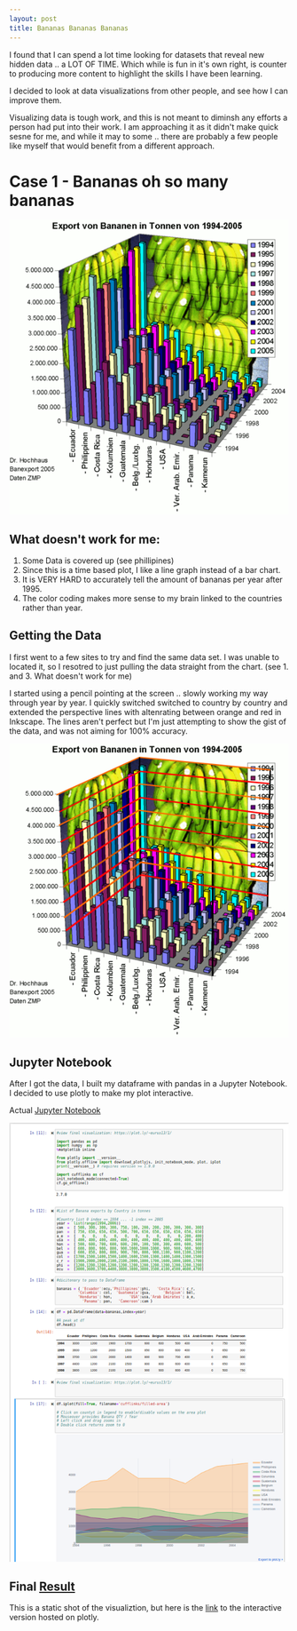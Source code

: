 ```yaml
---
layout: post
title: Bananas Bananas Bananas 
---
```



I found that I can spend a lot time looking for datasets that reveal new hidden data .. a LOT OF TIME. Which while is fun in it's 
own right, is counter to producing more content to highlight the skills I have been learning. 

I decided to look at data visualizations from other people, and see how I can improve them. 

Visualizing data is tough work, and this is not meant to diminsh any efforts a person had put into their work. I am approaching it 
as it didn't make quick sesne for me, and while it may to some .. there are probably a few people like myself that would benefit from
a different approach. 



# Case 1 - Bananas oh so many bananas 

 <img src="https://raw.githubusercontent.com/eurus13/eurus13.github.io/master/images/banana_export.png">
 
 
## What doesn't work for me:
1. Some Data is covered up (see phillipines)
2. Since this is a time based plot, I like a line graph instead of a bar chart. 
3. It is VERY HARD to accurately tell the amount of bananas per year after 1995. 
4. The color coding makes more sense to my brain linked to the countries rather than year. 
 
 ## Getting the Data
 
 I first went to a few sites to try and find the same data set. I was unable to located it, so I resotred to just pulling
 the data straight from the chart. (see 1. and 3. What doesn't work for me)
 
 I started using a pencil pointing at the screen .. slowly working my way through year by year. I quickly switched
 switched to country by country and extended the perspective lines with altenrating between orange and red in Inkscape. The lines aren't perfect but I'm just attempting
 to show the gist of the data, and was not aiming for 100% accuracy.
 
  <img src="https://raw.githubusercontent.com/eurus13/eurus13.github.io/master/images/banana_grid.png">
  
  ## Jupyter Notebook
  
  After I got the data, I built my dataframe with pandas in a Jupyter Notebook. I decided to use plotly to make my plot interactive.
  
  Actual [Jupyter Notebook](https://github.com/eurus13/Data-Visualization/blob/master/Banana%20Exports%20in%20Tonnes%201994-2005.ipynb)
  
  <img src="https://raw.githubusercontent.com/eurus13/eurus13.github.io/master/images/banana_ipynb.png">
  
  
  
  
  
  ## Final [Result](https://plot.ly/~eurus13/1/)
  
   This is a static shot of the visualiztion, but here is the [link](https://plot.ly/~eurus13/1/) to the interactive version hosted on plotly.

  
 
 
